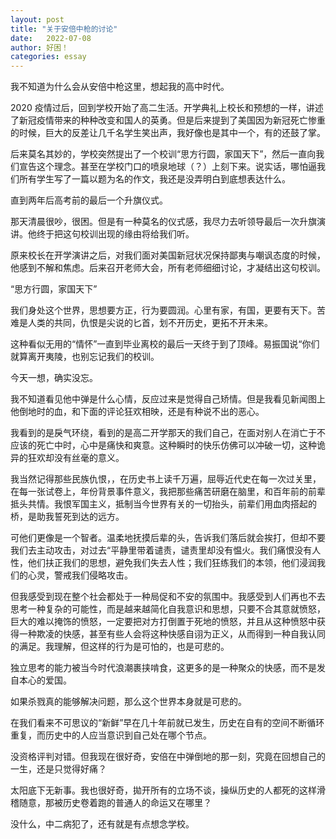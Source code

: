 ```yaml
---
layout: post
title: "关于安倍中枪的讨论"
date:   2022-07-08
author: 好困！
categories: essay
---
```


我不知道为什么会从安倍中枪这里，想起我的高中时代。

2020 疫情过后，回到学校开始了高二生活。开学典礼上校长和预想的一样，讲述了新冠疫情带来的种种改变和国人的英勇。但是后来提到了美国因为新冠死亡惨重的时候，巨大的反差让几千名学生笑出声，我好像也是其中一个，有的还鼓了掌。

后来莫名其妙的，学校突然提出了一个校训“思方行圆，家国天下”，然后一直向我们宣告这个理念。甚至在学校门口的喷泉地球（？）上刻下来。说实话，哪怕逼我们所有学生写了一篇以题为名的作文，我还是没弄明白到底想表达什么。

直到两年后高考前的最后一个升旗仪式。

那天清晨很吵，很困。但是有一种莫名的仪式感，我尽力去听领导最后一次升旗演讲。他终于把这句校训出现的缘由将给我们听。

原来校长在开学演讲之后，对我们面对美国新冠状况保持鄙夷与嘲讽态度的时候，他感到不解和焦虑。后来召开老师大会，所有老师细细讨论，才凝结出这句校训。

“思方行圆，家国天下”

我们身处这个世界，思想要方正，行为要圆润。心里有家，有国，更要有天下。苦难是人类的共同，仇恨是尖说的匕首，划不开历史，更拓不开未来。

这种看似无用的“情怀”一直到毕业离校的最后一天终于到了顶峰。易振国说“你们就算离开夷陵，也别忘记我们的校训。

今天一想，确实没忘。

我不知道看见他中弹是什么心情，反应过来是觉得自己矫情。但是我看见新闻图上他倒地时的血，和下面的评论狂欢相映，还是有种说不出的恶心。

我看到的是戾气环绕，看到的是高二开学那天的我们自己，在面对别人在消亡于不应该的死亡中时，心中是痛快和爽意。这种瞬时的快乐仿佛可以冲破一切，这种诡异的狂欢却没有丝毫的意义。

我当然记得那些民族仇恨，，在历史书上读千万遍，屈辱近代史在每一次过关里，在每一张试卷上，年份背景事件意义，我把那些痛苦研磨在脑里，和百年前的前辈抵头共情。我恨军国主义，抵制当今世界有关的一切抬头，前辈们用血肉搭起的桥，是助我誓死到达的远方。

可他们更像是一个智者。温柔地抚摸后辈的头，告诉我们落后就会挨打，但却不要我们去主动攻击，对过去“平静里带着谴责，谴责里却没有愠火。我们痛恨没有人性，他们扶正我们的思想，避免我们失去人性；我们狂练我们的本领，他们浸润我们的心灵，警戒我们侵略攻击。

但我感受到现在整个社会都处于一种局促和不安的氛围中。我感受到人们再也不去思考一种复杂的可能性，而是越来越简化自我意识和思想，只要不合其意就愤怒，巨大的难以掩饰的愤怒，一定要把对方打倒置于死地的愤怒，并且从这种愤怒中获得一种欺凌的快感，甚至有些人会将这种快感自诩为正义，从而得到一种自我认同的满足。我理解，但这样的行为是可怕的，也是可悲的。

独立思考的能力被当今时代浪潮裹挟啃食，这更多的是一种聚众的快感，而不是发自本心的爱国。

如果杀戮真的能够解决问题，那么这个世界本身就是可悲的。

在我们看来不可思议的“新鲜”早在几十年前就已发生，历史在自有的空间不断循环重复，而历史中的人应当意识到自己处在哪个节点。

没资格评判对错。但我现在很好奇，安倍在中弹倒地的那一刻，究竟在回想自己的一生，还是只觉得好痛？

太阳底下无新事。我也很好奇，拋开所有的立场不谈，操纵历史的人都死的这样滑稽随意，那被历史卷着跑的普通人的命运又在哪里？

没什么，中二病犯了，还有就是有点想念学校。
